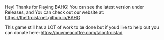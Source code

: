 Hey! Thanks for Playing BAHG! 
You can see the latest version under Releases, 
                and 
You can check out our website at:
https://thetfroistanet.github.io/BAHG

This game still has a LOT of work to be done 
but if youd like to help out you can donate here:
https://buymeacoffee.com/talonfroistad
